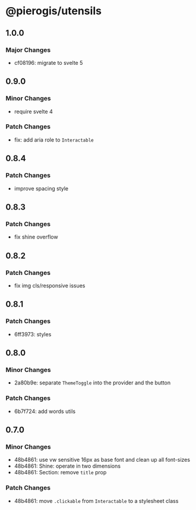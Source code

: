 # @pierogis/utensils

## 1.0.0

### Major Changes

- cf08196: migrate to svelte 5

## 0.9.0

### Minor Changes

- require svelte 4

### Patch Changes

- fix: add aria role to `Interactable`

## 0.8.4

### Patch Changes

- improve spacing style

## 0.8.3

### Patch Changes

- fix shine overflow

## 0.8.2

### Patch Changes

- fix img cls/responsive issues

## 0.8.1

### Patch Changes

- 6ff3973: styles

## 0.8.0

### Minor Changes

- 2a80b9e: separate `ThemeToggle` into the provider and the button

### Patch Changes

- 6b7f724: add words utils

## 0.7.0

### Minor Changes

- 48b4861: use vw sensitive 16px as base font and clean up all font-sizes
- 48b4861: Shine: operate in two dimensions
- 48b4861: Section: remove `title` prop

### Patch Changes

- 48b4861: move `.clickable` from `Interactable` to a stylesheet class
